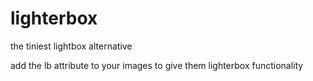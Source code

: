 # lighterbox
the tiniest lightbox alternative

add the lb attribute to your images to give them lighterbox functionality
